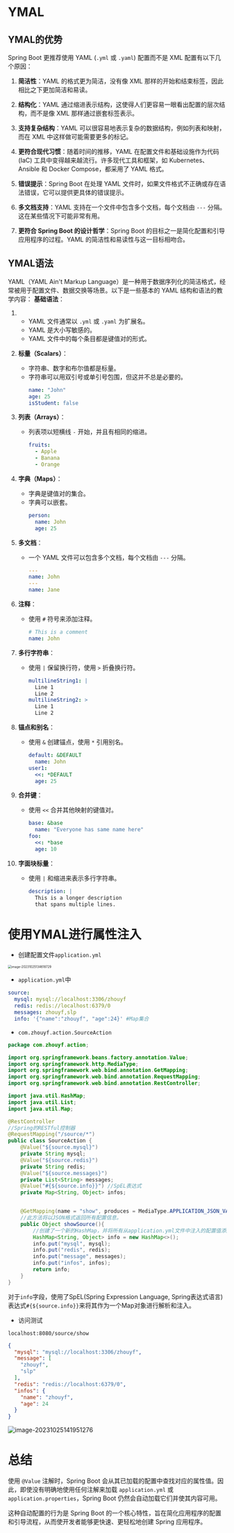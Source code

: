 # YMAL

## YMAL的优势

Spring Boot 更推荐使用 YAML (`.yml` 或 `.yaml`) 配置而不是 XML 配置有以下几个原因：

1. **简洁性**：YAML 的格式更为简洁，没有像 XML 那样的开始和结束标签，因此相比之下更加简洁和易读。

2. **结构化**：YAML 通过缩进表示结构，这使得人们更容易一眼看出配置的层次结构，而不是像 XML 那样通过嵌套标签表示。

3. **支持复杂结构**：YAML 可以很容易地表示复杂的数据结构，例如列表和映射，而在 XML 中这样做可能需要更多的标记。

4. **更符合现代习惯**：随着时间的推移，YAML 在配置文件和基础设施作为代码 (IaC) 工具中变得越来越流行。许多现代工具和框架，如 Kubernetes、Ansible 和 Docker Compose，都采用了 YAML 格式。

5. **错误提示**：Spring Boot 在处理 YAML 文件时，如果文件格式不正确或存在语法错误，它可以提供更具体的错误提示。

6. **多文档支持**：YAML 支持在一个文件中包含多个文档，每个文档由 `---` 分隔。这在某些情况下可能非常有用。

7. **更符合 Spring Boot 的设计哲学**：Spring Boot 的目标之一是简化配置和引导应用程序的过程。YAML 的简洁性和易读性与这一目标相吻合。

## YMAL语法

YAML（YAML Ain't Markup Language）是一种用于数据序列化的简洁格式，经常被用于配置文件、数据交换等场景。以下是一些基本的 YAML 结构和语法的教学内容： **基础语法**：

1. - YAML 文件通常以 `.yml` 或 `.yaml` 为扩展名。
   - YAML 是大小写敏感的。
   - YAML 文件中的每个条目都是键值对的形式。
   
2. **标量（Scalars）**：
   
   - 字符串、数字和布尔值都是标量。
   - 字符串可以用双引号或单引号包围，但这并不总是必要的。
     ```yaml
     name: "John"
     age: 25
     isStudent: false
     ```
   
3. **列表（Arrays）**：
   - 列表项以短横线 `-` 开始，并且有相同的缩进。
     ```yaml
     fruits:
       - Apple
       - Banana
       - Orange
     ```

4. **字典（Maps）**：
   - 字典是键值对的集合。
   - 字典可以嵌套。
     ```yaml
     person:
       name: John
       age: 25
     ```

5. **多文档**：
   - 一个 YAML 文件可以包含多个文档，每个文档由 `---` 分隔。
     ```yaml
     ---
     name: John
     ---
     name: Jane
     ```

6. **注释**：
   - 使用 `#` 符号来添加注释。
     ```yaml
     # This is a comment
     name: John
     ```

7. **多行字符串**：
   - 使用 `|` 保留换行符，使用 `>` 折叠换行符。
     ```yaml
     multilineString1: |
       Line 1
       Line 2
     multilineString2: >
       Line 1
       Line 2
     ```

8. **锚点和别名**：
   - 使用 `&` 创建锚点，使用 `*` 引用别名。
     ```yaml
     default: &DEFAULT
       name: John
     user1:
       <<: *DEFAULT
       age: 25
     ```

9. **合并键**：
   - 使用 `<<` 合并其他映射的键值对。
     ```yaml
     base: &base
       name: "Everyone has same name here"
     foo:
       <<: *base
       age: 10
     ```

10. **字面块标量**：
    - 使用 `|` 和缩进来表示多行字符串。
      ```yaml
      description: |
        This is a longer description
        that spans multiple lines.
      ```

# 使用YMAL进行属性注入

- 创建配置文件`application.yml`

<img src="assets/image-20231025134618729.png" alt="image-20231025134618729" style="zoom:50%;" />

- `application.yml`中

```yaml
source:
  mysql: mysql://localhost:3306/zhouyf
  redis: redis://localhost:6379/0
  messages: zhouyf,slp
  info: '{"name":"zhouyf", "age":24}' #Map集合
```

- `com.zhouyf.action.SourceAction`

```java
package com.zhouyf.action;

import org.springframework.beans.factory.annotation.Value;
import org.springframework.http.MediaType;
import org.springframework.web.bind.annotation.GetMapping;
import org.springframework.web.bind.annotation.RequestMapping;
import org.springframework.web.bind.annotation.RestController;

import java.util.HashMap;
import java.util.List;
import java.util.Map;

@RestController
//Spring的RESTful控制器
@RequestMapping("/source/*")
public class SourceAction {
    @Value("${source.mysql}")
    private String mysql;
    @Value("${source.redis}")
    private String redis;
    @Value("${source.messages}")
    private List<String> messages;
    @Value("#{${source.info}}") //SpEL表达式
    private Map<String, Object> infos;


    @GetMapping(name = "show", produces = MediaType.APPLICATION_JSON_VALUE)
    //此方法将以JSON格式返回所有配置信息。
    public Object showSource(){
        //创建了一个新的HashMap，并将所有从application.yml文件中注入的配置值添加到此map中
        HashMap<String, Object> info = new HashMap<>();
        info.put("mysql", mysql);
        info.put("redis", redis);
        info.put("message", messages);
        info.put("infos", infos);
        return info;
    }
}
```

对于`info`字段，使用了SpEL(Spring Expression Language, Spring表达式语言)表达式`#{${source.info}}`来将其作为一个Map对象进行解析和注入。

- 访问测试

```
localhost:8080/source/show
```

```json
{
  "mysql": "mysql://localhost:3306/zhouyf",
  "message": [
    "zhouyf",
    "slp"
  ],
  "redis": "redis://localhost:6379/0",
  "infos": {
    "name": "zhouyf",
    "age": 24
  }
}
```

![image-20231025141951276](assets/image-20231025141951276.png)

# 总结

使用 `@Value` 注解时，Spring Boot 会从其已加载的配置中查找对应的属性值。因此，即使没有明确地使用任何注解来加载 `application.yml` 或 `application.properties`，Spring Boot 仍然会自动加载它们并使其内容可用。

这种自动配置的行为是 Spring Boot 的一个核心特性，旨在简化应用程序的配置和引导流程，从而使开发者能够更快速、更轻松地创建 Spring 应用程序。